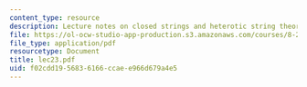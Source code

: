 ```yaml
---
content_type: resource
description: Lecture notes on closed strings and heterotic string theory.
file: https://ol-ocw-studio-app-production.s3.amazonaws.com/courses/8-251-string-theory-for-undergraduates-spring-2007/f02cdd1956836166ccaee966d679a4e5_lec23.pdf
file_type: application/pdf
resourcetype: Document
title: lec23.pdf
uid: f02cdd19-5683-6166-ccae-e966d679a4e5
---
```

